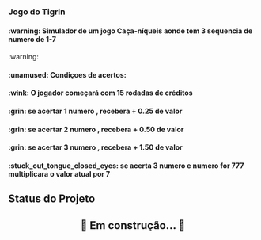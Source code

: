 ### Jogo do Tigrin 
<h4> :warning: Simulador de um jogo Caça-níqueis aonde tem 3 sequencia de numero de 1-7</h4> :warning:
<h4> :unamused: Condiçoes de acertos:</h4>
<h4><p>:wink: O jogador começará com 15 rodadas de créditos</p></h4>
<h4><p>:grin: se acertar 1 numero , recebera + 0.25 de valor</p></h3>
<h4><p>:grin: se acertar 2 numero ,  recebera + 0.50 de valor</p></h4>
<h4><p>:grin: se acertar 3 numero ,  recebera + 1.50 de valor</p></h4>
<h4><p>:stuck_out_tongue_closed_eyes: se acerta 3 numero e numero for 777 multiplicara o valor atual por 7</p></h4>


## Status do Projeto
<h2 align="center"> 
	🚧  Em construção...  🚧
</h2>
